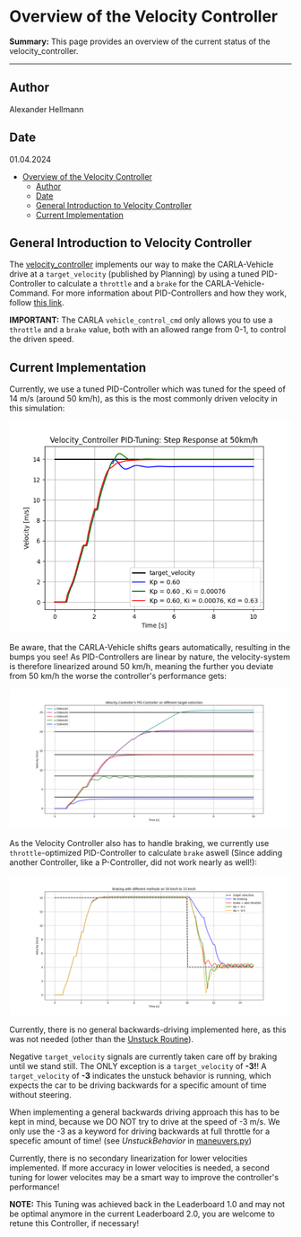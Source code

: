# Overview of the Velocity Controller

**Summary:** This page provides an overview of the current status of the velocity_controller.

---

## Author

Alexander Hellmann

## Date

01.04.2024

<!-- TOC -->
- [Overview of the Velocity Controller](#overview-of-the-velocity-controller)
  - [Author](#author)
  - [Date](#date)
  - [General Introduction to Velocity Controller](#general-introduction-to-velocity-controller)
  - [Current Implementation](#current-implementation)
<!-- TOC -->

## General Introduction to Velocity Controller

The [velocity_controller](../../code/acting/src/acting/velocity_controller.py) implements our way to make the CARLA-Vehicle drive at a ```target_velocity``` (published by Planning) by using a tuned PID-Controller to calculate a ```throttle``` and a ```brake``` for the CARLA-Vehicle-Command.
For more information about PID-Controllers and how they work, follow [this link](https://en.wikipedia.org/wiki/Proportional%E2%80%93integral%E2%80%93derivative_controller).

**IMPORTANT:** The CARLA ```vehicle_control_cmd``` only allows you to use a ```throttle``` and a ```brake``` value, both with an allowed range from 0-1, to control the driven speed.

## Current Implementation

Currently, we use a tuned PID-Controller which was tuned for the speed of 14 m/s (around 50 km/h), as this is the most commonly driven velocity in this simulation:

![MISSING: PID-TUNING-IMAGE](../00_assets/acting/VelContr_PID_StepResponse.png)

Be aware, that the CARLA-Vehicle shifts gears automatically, resulting in the bumps you see!
As PID-Controllers are linear by nature, the velocity-system is therefore linearized around 50 km/h, meaning the further you deviate from 50 km/h the worse the controller's performance gets:

![MISSING: PID-LINEARIZATION-IMAGE](../00_assets/acting/VelContr_PID_differentVelocities.png)

As the Velocity Controller also has to handle braking, we currently use ```throttle```-optimized PID-Controller to calculate ```brake``` aswell (Since adding another Controller, like a P-Controller, did not work nearly as well!):

![MISSING: PID-BRAKING-IMAGE](../00_assets/acting/VelContr_PID_BrakingWithThrottlePID.png)

Currently, there is no general backwards-driving implemented here, as this was not needed (other than the [Unstuck Routine](/doc/07_planning/Behavior_detailed.md)).

Negative ```target_velocity``` signals are currently taken care off by  braking until we stand still.
The ONLY exception is a ```target_velocity``` of **-3!**!
A ```target_velocity``` of **-3** indicates the unstuck behavior is running, which expects the car to be driving backwards for a specific amount of time without steering.

When implementing a general backwards driving approach this has to be kept in mind, because we DO NOT try to drive at the speed of -3 m/s. We only use the -3 as a keyword for driving backwards at full throttle for a specefic amount of time!
(see _UnstuckBehavior_ in [maneuvers.py](/code/planning/src/behavior_agent/behaviours/maneuvers.py))

Currently, there is no secondary linearization for lower velocities implemented. If more accuracy in lower velocities is needed, a second tuning for lower velocites may be a smart way to improve the controller's performance!

**NOTE:** This Tuning was achieved back in the Leaderboard 1.0 and may not be optimal anymore in the current Leaderboard 2.0, you are welcome to retune this Controller, if necessary!

